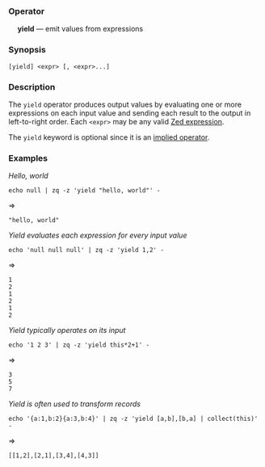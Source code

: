 ### Operator

&emsp; **yield** &mdash; emit values from expressions

### Synopsis

```
[yield] <expr> [, <expr>...]
```
### Description

The `yield` operator produces output values by evaluating one or more
expressions on each input value and sending each result to the output
in left-to-right order.  Each `<expr>` may be any valid
[Zed expression](../expressions.md).

The `yield` keyword is optional since it is an
[implied operator](../dataflow-model.md#implied-operators).

### Examples

_Hello, world_
```mdtest-command
echo null | zq -z 'yield "hello, world"' -
```
=>
```mdtest-output
"hello, world"
```
_Yield evaluates each expression for every input value_
```mdtest-command
echo 'null null null' | zq -z 'yield 1,2' -
```
=>
```mdtest-output
1
2
1
2
1
2
```
_Yield typically operates on its input_
```mdtest-command
echo '1 2 3' | zq -z 'yield this*2+1' -
```
=>
```mdtest-output
3
5
7
```
_Yield is often used to transform records_
```mdtest-command
echo '{a:1,b:2}{a:3,b:4}' | zq -z 'yield [a,b],[b,a] | collect(this)' -
```
=>
```mdtest-output
[[1,2],[2,1],[3,4],[4,3]]
```

